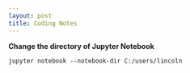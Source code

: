 ```yaml
---
layout: post
title: Coding Notes
---
```



**Change the directory of Jupyter Notebook**

```{python}
jupyter notebook --notebook-dir C:/users/lincoln
```

